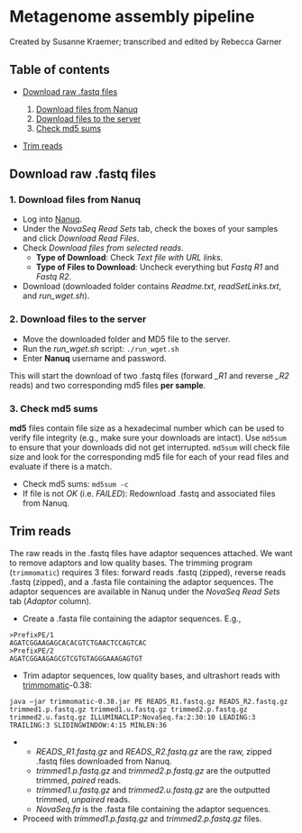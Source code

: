 # Metagenome assembly pipeline

Created by Susanne Kraemer; transcribed and edited by Rebecca Garner

## Table of contents

* [Download raw .fastq files](#download-raw-fastq-files)
  1. [Download files from Nanuq](#1-download-files-from-nanuq)
  2. [Download files to the server](#2-download-files-to-the-server)
  3. [Check md5 sums](#3-check-md5-sums)

* [Trim reads](#trim-reads)

## Download raw .fastq files

### 1. Download files from Nanuq
- Log into [Nanuq](https://genomequebec.mcgill.ca/nanuqAdministration/ "Nanuq").
- Under the _NovaSeq Read Sets_ tab, check the boxes of your samples and click _Download Read Files_.
- Check _Download files from selected reads_.
  - __Type of Download__: Check _Text file with URL links_.
  - __Type of Files to Download__: Uncheck everything but _Fastq R1_ and _Fastq R2_.
- Download (downloaded folder contains _Readme.txt_, _readSetLinks.txt_, and _run_wget.sh_).

### 2. Download files to the server
- Move the downloaded folder and MD5 file to the server.
- Run the _run_wget.sh_ script: ```./run_wget.sh```
- Enter __Nanuq__ username and password.
  
This will start the download of two .fastq files (forward _\_R1_ and reverse _\_R2_ reads) and two corresponding md5 files __per sample__.

### 3. Check md5 sums
__md5__ files contain file size as a hexadecimal number which can be used to verify file integrity (e.g., make sure your downloads are intact). Use ```md5sum``` to ensure that your downloads did not get interrupted. ```md5sum``` will check file size and look for the corresponding md5 file for each of your read files and evaluate if there is a match.
  
- Check md5 sums: ```md5sum -c```
- If file is not _OK_ (i.e. _FAILED_): Redownload .fastq and associated files from Nanuq.

## Trim reads

The raw reads in the .fastq files have adaptor sequences attached. We want to remove adaptors and low quality bases. The trimming program (```trimmomatic```) requires 3 files: forward reads .fastq (zipped), reverse reads .fastq (zipped), and a .fasta file containing the adaptor sequences.  The adaptor sequences are available in Nanuq under the _NovaSeq Read Sets_ tab (_Adaptor_ column).
  
- Create a .fasta file containing the adaptor sequences.  E.g.,
```
>PrefixPE/1
AGATCGGAAGAGCACACGTCTGAACTCCAGTCAC
>PrefixPE/2
AGATCGGAAGAGCGTCGTGTAGGGAAAGAGTGT
```
- Trim adaptor sequences, low quality bases, and ultrashort reads with [trimmomatic](http://www.usadellab.org/cms/?page=trimmomatic "Trimmomatic")-0.38:

```shell
java –jar trimmomatic-0.38.jar PE READS_R1.fastq.gz READS_R2.fastq.gz
trimmed1.p.fastq.gz trimmed1.u.fastq.gz trimmed2.p.fastq.gz
trimmed2.u.fastq.gz ILLUMINACLIP:NovaSeq.fa:2:30:10 LEADING:3
TRAILING:3 SLIDINGWINDOW:4:15 MINLEN:36
```
- 
  - _READS_R1.fastq.gz_ and _READS_R2.fastq.gz_ are the raw, zipped .fastq files downloaded from Nanuq.
  - _trimmed1.p.fastq.gz_ and _trimmed2.p.fastq.gz_ are the outputted trimmed, _paired_ reads.
  - _trimmed1.u.fastq.gz_ and _trimmed2.u.fastq.gz_ are the outputted trimmed, _unpaired_ reads.
  - _NovaSeq.fa_ is the .fasta file containing the adaptor sequences.
- Proceed with _trimmed1.p.fastq.gz_ and _trimmed2.p.fastq.gz_ files.
